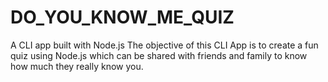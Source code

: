 # DO_YOU_KNOW_ME_QUIZ
A CLI app built with Node.js
The objective of this CLI App is to create a fun quiz using Node.js which can be shared with friends and family to know how much they really know you. 
